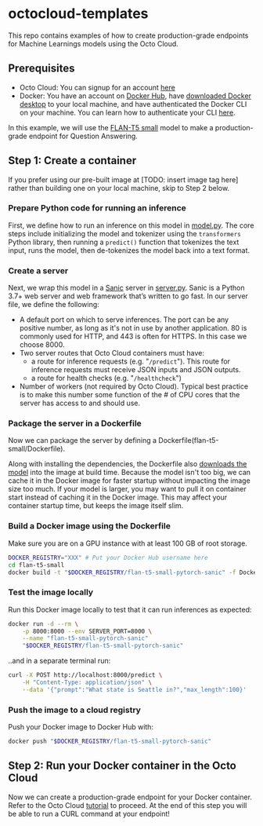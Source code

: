 # octocloud-templates

This repo contains examples of how to create production-grade endpoints for Machine Learnings models using the Octo Cloud.

## Prerequisites

- Octo Cloud: You can signup for an account [here](https://octoml.ai/cp/model-serving-compute-access/)
- Docker: You have an account on [Docker Hub][dockerHub], have [downloaded Docker desktop](https://www.docker.com/products/docker-desktop/) to your local machine, and have authenticated the Docker CLI
  on your machine. You can learn how to authenticate your CLI [here][dockerCLIAuth].


In this example, we will use the [FLAN-T5 small](https://huggingface.co/google/flan-t5-small) model to make a production-grade endpoint for Question Answering.

## Step 1: Create a container
If you prefer using our pre-built image at [TODO: insert image tag here] rather than building one on your local machine, skip to Step 2 below.

### Prepare Python code for running an inference

First, we define how to run an inference on this model in [model.py](flan-t5-small/model.py). The core steps include initializing the model and tokenizer using the `transformers` Python library, then running a `predict()` function that tokenizes the text input, runs the model, then de-tokenizes the model back into a text format.

### Create a server
Next, we wrap this model in a [Sanic][sanic] server in [server.py](flan-t5-small/server.py). Sanic is a Python 3.7+ web server and web framework that’s written to go fast. In our server file, we define the following:

- A default port on which to serve inferences. The port can be any positive number, as long as it's not in use by another application. 80 is commonly used for HTTP, and 443 is often for HTTPS. In this case we choose 8000.
- Two server routes that Octo Cloud containers must have:
  - a route for inference requests (e.g. "`/predict`"). This route for inference requests must receive JSON inputs and JSON outputs.
  - a route for health checks (e.g. "`/healthcheck`")
- Number of workers (not required by Octo Cloud). Typical best practice is to make this number some function of the # of CPU cores that the server has access to and should use.


### Package the server in a Dockerfile

Now we can package the server by defining a Dockerfile(flan-t5-small/Dockerfile). 

Along with installing the dependencies, the Dockerfile also [downloads the model](flan-t5-small/model.py)
into the image at build time. Because the model isn't too big, we can cache it in the Docker image for faster
startup without impacting the image size too much. If your model is larger, you may want to pull it on container
start instead of caching it in the Docker image. This may affect your container startup time, but keeps the
image itself slim.


### Build a Docker image using the Dockerfile
Make sure you are on a GPU instance with at least 100 GB of root storage.

```sh
DOCKER_REGISTRY="XXX" # Put your Docker Hub username here
cd flan-t5-small
docker build -t "$DOCKER_REGISTRY/flan-t5-small-pytorch-sanic" -f Dockerfile .
```

### Test the image locally
Run this Docker image locally to test that it can run inferences as expected:

```sh
docker run -d --rm \
    -p 8000:8000 --env SERVER_PORT=8000 \
    --name "flan-t5-small-pytorch-sanic"
  	"$DOCKER_REGISTRY/flan-t5-small-pytorch-sanic" 
```

..and in a separate terminal run:

```sh
curl -X POST http://localhost:8000/predict \
    -H "Content-Type: application/json" \
    --data '{"prompt":"What state is Seattle in?","max_length":100}'
```

### Push the image to a cloud registry

Push your Docker image to Docker Hub with:
```sh
docker push "$DOCKER_REGISTRY/flan-t5-small-pytorch-sanic"
```

## Step 2: Run your Docker container in the Octo Cloud

Now we can create a production-grade endpoint for your Docker container. Refer to the Octo
Cloud [tutorial](https://octo-cloud.readme.io/docs/create-custom-endpoints-from-a-container) to proceed.
At the end of this step you will be able to run a CURL command at your endpoint!

[dockerCLIAuth]: https://docs.docker.com/engine/reference/commandline/login/
[dockerHub]: https://hub.docker.com/
[flant5small]: https://huggingface.co/google/flan-t5-small
[sanic]: https://sanic.dev/en/
